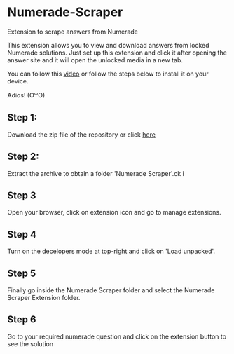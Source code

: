 # Numerade-Scraper
Extension to scrape answers from Numerade

This extension allows you to view and download answers from locked Numerade solutions. Just set up this extension and click it after opening the answer site and it will open the unlocked media in a new tab.

You can follow this [video](https://www.youtube.com/watch?v=PSqcV5eT8FM) or follow the steps below to install it on your device.

Adios! (O꒳O)

## Step 1:
Download the zip file of the repository or click [here](https://github.com/wannasleepforlong/Numerade-Scraper/archive/refs/heads/main.zip)

## Step 2:
Extract the archive to obtain a folder 'Numerade Scraper'.ck i

## Step 3
Open your browser, click on extension icon and go to manage extensions.

## Step 4
Turn on the decelopers mode at top-right and click on 'Load unpacked'.

## Step 5
Finally go inside the Numerade Scraper folder and select the Numerade Scraper Extension folder.

## Step 6
Go to your required numerade question and click on the extension button to see the solution
